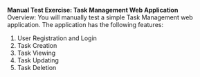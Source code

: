 <b>Manual Test Exercise: Task Management Web Application</b> <br/>
Overview:
You will manually test a simple Task Management web application. The application has the following features: <br/>

1. User Registration and Login <br/>
2. Task Creation               <br/>
3. Task Viewing                <br/>
4. Task Updating               <br/>
5. Task Deletion               <br/>